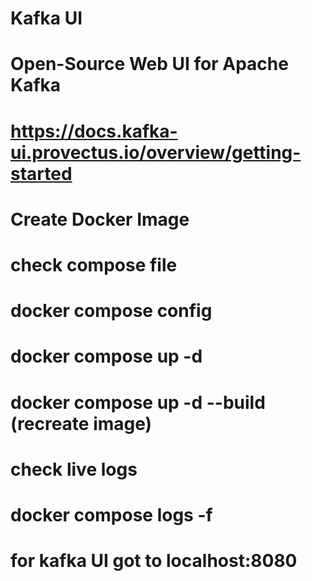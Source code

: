 # Kafka UI
# Open-Source Web UI for Apache Kafka 
# https://docs.kafka-ui.provectus.io/overview/getting-started
# Create Docker Image
# check compose file
# docker compose config
# docker compose up -d 
# docker compose up -d --build (recreate image)
# check live logs
# docker compose logs -f
# for kafka UI got to  localhost:8080
